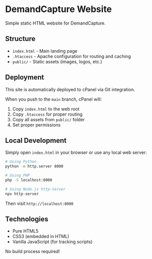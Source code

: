 # DemandCapture Website

Simple static HTML website for DemandCapture.

## Structure

- `index.html` - Main landing page
- `.htaccess` - Apache configuration for routing and caching
- `public/` - Static assets (images, logos, etc.)

## Deployment

This site is automatically deployed to cPanel via Git integration.

When you push to the `main` branch, cPanel will:
1. Copy `index.html` to the web root
2. Copy `.htaccess` for proper routing
3. Copy all assets from `public/` folder
4. Set proper permissions

## Local Development

Simply open `index.html` in your browser or use any local web server:

```bash
# Using Python
python -m http.server 8000

# Using PHP
php -S localhost:8000

# Using Node.js http-server
npx http-server
```

Then visit `http://localhost:8000`

## Technologies

- Pure HTML5
- CSS3 (embedded in HTML)
- Vanilla JavaScript (for tracking scripts)

No build process required!
